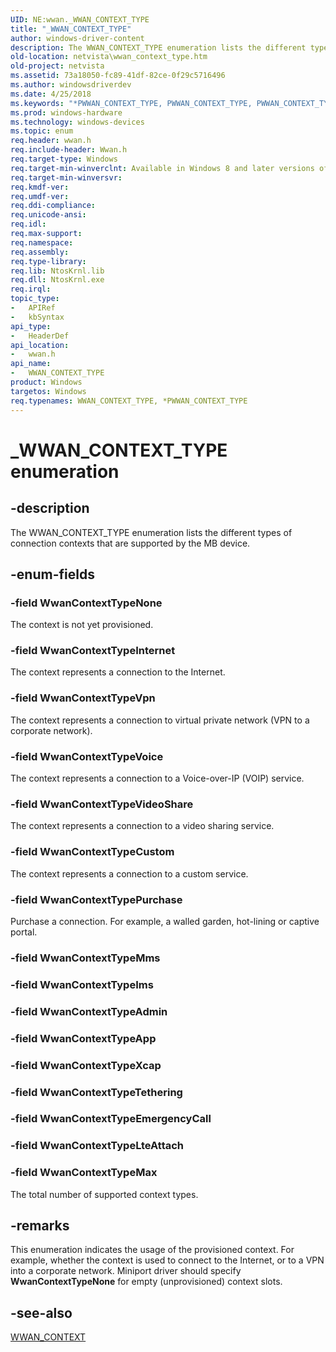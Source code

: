 ```yaml
---
UID: NE:wwan._WWAN_CONTEXT_TYPE
title: "_WWAN_CONTEXT_TYPE"
author: windows-driver-content
description: The WWAN_CONTEXT_TYPE enumeration lists the different types of connection contexts that are supported by the MB device.
old-location: netvista\wwan_context_type.htm
old-project: netvista
ms.assetid: 73a18050-fc89-41df-82ce-0f29c5716496
ms.author: windowsdriverdev
ms.date: 4/25/2018
ms.keywords: "*PWWAN_CONTEXT_TYPE, PWWAN_CONTEXT_TYPE, PWWAN_CONTEXT_TYPE enumeration pointer [Network Drivers Starting with Windows Vista], WWAN_CONTEXT_TYPE, WWAN_CONTEXT_TYPE enumeration [Network Drivers Starting with Windows Vista], WwanContextTypeCustom, WwanContextTypeInternet, WwanContextTypeMax, WwanContextTypeNone, WwanContextTypePurchase, WwanContextTypeVideoShare, WwanContextTypeVoice, WwanContextTypeVpn, WwanRef_2f94e3ef-ec5c-47cc-8fe0-295c517ad43a.xml, _WWAN_CONTEXT_TYPE, netvista.wwan_context_type, wwan/PWWAN_CONTEXT_TYPE, wwan/WWAN_CONTEXT_TYPE, wwan/WwanContextTypeCustom, wwan/WwanContextTypeInternet, wwan/WwanContextTypeMax, wwan/WwanContextTypeNone, wwan/WwanContextTypePurchase, wwan/WwanContextTypeVideoShare, wwan/WwanContextTypeVoice, wwan/WwanContextTypeVpn"
ms.prod: windows-hardware
ms.technology: windows-devices
ms.topic: enum
req.header: wwan.h
req.include-header: Wwan.h
req.target-type: Windows
req.target-min-winverclnt: Available in Windows 8 and later versions of Windows.
req.target-min-winversvr: 
req.kmdf-ver: 
req.umdf-ver: 
req.ddi-compliance: 
req.unicode-ansi: 
req.idl: 
req.max-support: 
req.namespace: 
req.assembly: 
req.type-library: 
req.lib: NtosKrnl.lib
req.dll: NtosKrnl.exe
req.irql: 
topic_type:
-	APIRef
-	kbSyntax
api_type:
-	HeaderDef
api_location:
-	wwan.h
api_name:
-	WWAN_CONTEXT_TYPE
product: Windows
targetos: Windows
req.typenames: WWAN_CONTEXT_TYPE, *PWWAN_CONTEXT_TYPE
---
```


# _WWAN_CONTEXT_TYPE enumeration


## -description


The WWAN_CONTEXT_TYPE enumeration lists the different types of connection contexts that are supported
  by the MB device.


## -enum-fields




### -field WwanContextTypeNone

The context is not yet provisioned.


### -field WwanContextTypeInternet

The context represents a connection to the Internet.


### -field WwanContextTypeVpn

The context represents a connection to virtual private network (VPN to a corporate
     network).


### -field WwanContextTypeVoice

The context represents a connection to a Voice-over-IP (VOIP) service.


### -field WwanContextTypeVideoShare

The context represents a connection to a video sharing service.


### -field WwanContextTypeCustom

The context represents a connection to a custom service.


### -field WwanContextTypePurchase

Purchase a connection. For example, a walled garden, hot-lining or captive portal.


### -field WwanContextTypeMms


### -field WwanContextTypeIms


### -field WwanContextTypeAdmin


### -field WwanContextTypeApp


### -field WwanContextTypeXcap


### -field WwanContextTypeTethering


### -field WwanContextTypeEmergencyCall


### -field WwanContextTypeLteAttach


### -field WwanContextTypeMax

The total number of supported context types.


## -remarks



This enumeration indicates the usage of the provisioned context. For example, whether the context is
    used to connect to the Internet, or to a VPN into a corporate network. Miniport driver should specify 
    <b>WwanContextTypeNone</b> for empty (unprovisioned) context slots.




## -see-also




<a href="https://msdn.microsoft.com/library/windows/hardware/ff571201">WWAN_CONTEXT</a>
 

 

